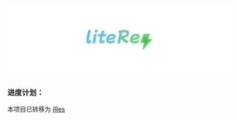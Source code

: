 [![Logo](assets/liteRes.svg)](https://github.com/Dr0ii/liteRes)

## 
### 进度计划：
本项目已转移为 [iRes](https://github.com/Dr0ii/liteRes)